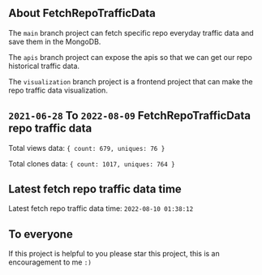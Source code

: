 ## About FetchRepoTrafficData

The `main` branch project can fetch specific repo everyday traffic data and save them in the MongoDB.

The `apis` branch project can expose the apis so that we can get our repo historical traffic data.

The `visualization` branch project is a frontend project that can make the repo traffic data visualization.

## `2021-06-28` To `2022-08-09` FetchRepoTrafficData repo traffic data

Total views data: `{ count: 679, uniques: 76 }`

Total clones data: `{ count: 1017, uniques: 764 }`

## Latest fetch repo traffic data time

Latest fetch repo traffic data time: `2022-08-10 01:38:12`

## To everyone

If this project is helpful to you please star this project, this is an encouragement to me `:)`



